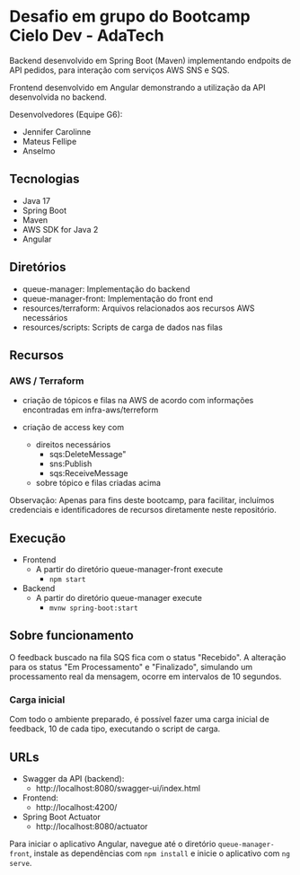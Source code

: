 # Desafio em grupo do Bootcamp Cielo Dev - AdaTech

Backend desenvolvido em Spring Boot (Maven) implementando
endpoits de API pedidos, para interação com serviços AWS
SNS e SQS.

Frontend desenvolvido em Angular demonstrando a utilização
da API desenvolvida no backend. 

Desenvolvedores (Equipe G6):
- Jennifer Carolinne
- Mateus Fellipe
- Anselmo

## Tecnologias

- Java 17
- Spring Boot
- Maven
- AWS SDK for Java 2
- Angular

## Diretórios

- queue-manager: Implementação do backend
- queue-manager-front:  Implementação do front end
- resources/terraform: Arquivos relacionados aos recursos AWS necessários
- resources/scripts: Scripts de carga de dados nas filas

## Recursos

### AWS / Terraform

- criação de tópicos e filas na AWS de acordo com informações
  encontradas em infra-aws/terreform

- criação de access key com
  - direitos necessários
    - sqs:DeleteMessage"
    - sns:Publish
    - sqs:ReceiveMessage
  - sobre tópico e filas criadas acima

Observação: Apenas para fins deste bootcamp, para facilitar,
incluímos credenciais e identificadores de recursos 
diretamente neste repositório.

## Execução

- Frontend
  - A partir do diretório queue-manager-front execute
    - `npm start`
- Backend
  - A partir do diretório queue-manager execute
    - `mvnw spring-boot:start`

## Sobre funcionamento

O feedback buscado na fila SQS fica com o status "Recebido".
A alteração para os status "Em Processamento" e "Finalizado",
simulando um processamento real da mensagem, ocorre em
intervalos de 10 segundos.

### Carga inicial

Com todo o ambiente preparado, é possível fazer uma carga
inicial de feedback, 10 de cada tipo, executando o script de
carga. 

## URLs

- Swagger da API (backend):
  - http://localhost:8080/swagger-ui/index.html
- Frontend:
  - http://localhost:4200/
- Spring Boot Actuator
  - http://localhost:8080/actuator

Para iniciar o aplicativo Angular, navegue até o diretório `queue-manager-front`, instale as dependências com `npm install` e inicie o aplicativo com `ng serve`.
